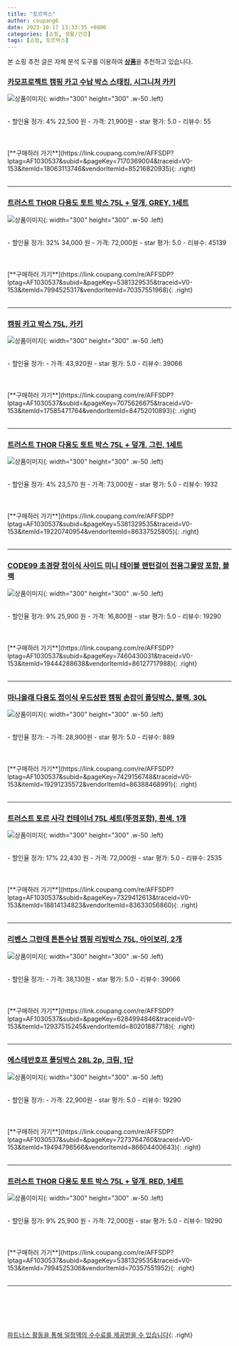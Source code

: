 ```yaml
---
title: "토르박스"
author: coupang6
date: 2023-10-17 13:33:35 +0800
categories: [쇼핑, 생활/건강]
tags: [쇼핑, 토르박스]
---
```


본 쇼핑 추천 글은 자체 분석 도구를 이용하여 [**상품**](https://link.coupang.com/a/bao1ui)을 추천하고 있습니다.

### [카모프로젝트 캠핑 카고 수납 박스 스태킹, 시그니처 카키](https://link.coupang.com/re/AFFSDP?lptag=AF1030537&subid=&pageKey=7170369004&traceid=V0-153&itemId=18063113746&vendorItemId=85216820935)

![상품이미지](https://thumbnail10.coupangcdn.com/thumbnails/remote/230x230ex/image/vendor_inventory/c39d/62fdeafabfdf2aceec78502131173c704ef542c4936e7b8029142d9ca988.jpg){: width="300" height="300" .w-50 .left}


<br>
- 할인율 정가: 4%  22,500   원
- 가격: 21,900원
- star 평가: 5.0
- 리뷰수: 55
<br>
<br>
<br>
<br>
[**구매하러 가기**](https://link.coupang.com/re/AFFSDP?lptag=AF1030537&subid=&pageKey=7170369004&traceid=V0-153&itemId=18063113746&vendorItemId=85216820935){: .right}
<br>
<br>

---

### [트러스트 THOR 다용도 토트 박스 75L + 덮개, GREY, 1세트](https://link.coupang.com/re/AFFSDP?lptag=AF1030537&subid=&pageKey=5381329535&traceid=V0-153&itemId=7994525317&vendorItemId=70357551968)

![상품이미지](https://thumbnail6.coupangcdn.com/thumbnails/remote/230x230ex/image/vendor_inventory/84a8/8cd809afa0bc43c211975f52ee0c69b613da45b14cf5f674a6f3fff5f238.jpg){: width="300" height="300" .w-50 .left}


<br>
- 할인율 정가: 32%  34,000   원
- 가격: 72,000원
- star 평가: 5.0
- 리뷰수: 45139
<br>
<br>
<br>
<br>
[**구매하러 가기**](https://link.coupang.com/re/AFFSDP?lptag=AF1030537&subid=&pageKey=5381329535&traceid=V0-153&itemId=7994525317&vendorItemId=70357551968){: .right}
<br>
<br>

---

### [캠핑 카고 박스 75L, 카키](https://link.coupang.com/re/AFFSDP?lptag=AF1030537&subid=&pageKey=7075626675&traceid=V0-153&itemId=17585471764&vendorItemId=84752010893)

![상품이미지](https://thumbnail10.coupangcdn.com/thumbnails/remote/230x230ex/image/rs_quotation_api/iw2a6wqs/7e8e72bd16d4448e8164a921d5b2dcb0.jpg){: width="300" height="300" .w-50 .left}


<br>
- 할인율 정가: 
- 가격: 43,920원
- star 평가: 5.0
- 리뷰수: 39066
<br>
<br>
<br>
<br>
[**구매하러 가기**](https://link.coupang.com/re/AFFSDP?lptag=AF1030537&subid=&pageKey=7075626675&traceid=V0-153&itemId=17585471764&vendorItemId=84752010893){: .right}
<br>
<br>

---

### [트러스트 THOR 다용도 토트 박스 75L + 덮개, 그린, 1세트](https://link.coupang.com/re/AFFSDP?lptag=AF1030537&subid=&pageKey=5381329535&traceid=V0-153&itemId=19220740954&vendorItemId=86337525805)

![상품이미지](https://thumbnail8.coupangcdn.com/thumbnails/remote/230x230ex/image/vendor_inventory/1b72/fd32488b1e8e61eed2f93626870409690c18525a3bb92a0c6a3fa3f8ce8c.jpg){: width="300" height="300" .w-50 .left}


<br>
- 할인율 정가: 4%  23,570   원
- 가격: 73,000원
- star 평가: 5.0
- 리뷰수: 1932
<br>
<br>
<br>
<br>
[**구매하러 가기**](https://link.coupang.com/re/AFFSDP?lptag=AF1030537&subid=&pageKey=5381329535&traceid=V0-153&itemId=19220740954&vendorItemId=86337525805){: .right}
<br>
<br>

---

### [CODE99 초경량 접이식 사이드 미니 테이블 랜턴걸이 전용그물망 포함, 블랙](https://link.coupang.com/re/AFFSDP?lptag=AF1030537&subid=&pageKey=7460430031&traceid=V0-153&itemId=19444288638&vendorItemId=86127717988)

![상품이미지](https://thumbnail6.coupangcdn.com/thumbnails/remote/230x230ex/image/vendor_inventory/e637/b667b186b159fe4742d472693c2ba79532e0f92e4cd31ec7f61da8961ad0.jpg){: width="300" height="300" .w-50 .left}


<br>
- 할인율 정가: 9%  25,900   원
- 가격: 16,800원
- star 평가: 5.0
- 리뷰수: 19290
<br>
<br>
<br>
<br>
[**구매하러 가기**](https://link.coupang.com/re/AFFSDP?lptag=AF1030537&subid=&pageKey=7460430031&traceid=V0-153&itemId=19444288638&vendorItemId=86127717988){: .right}
<br>
<br>

---

### [마니올래 다용도 접이식 우드상판 캠핑 손잡이 폴딩박스, 블랙, 30L](https://link.coupang.com/re/AFFSDP?lptag=AF1030537&subid=&pageKey=7429156748&traceid=V0-153&itemId=19291235572&vendorItemId=86388468991)

![상품이미지](https://thumbnail10.coupangcdn.com/thumbnails/remote/230x230ex/image/vendor_inventory/dc1f/b93d3d1270a154cb351a63370094f4f6b2eb8418451e475f93a0c8bfbd4a.jpg){: width="300" height="300" .w-50 .left}


<br>
- 할인율 정가: 
- 가격: 28,900원
- star 평가: 5.0
- 리뷰수: 889
<br>
<br>
<br>
<br>
[**구매하러 가기**](https://link.coupang.com/re/AFFSDP?lptag=AF1030537&subid=&pageKey=7429156748&traceid=V0-153&itemId=19291235572&vendorItemId=86388468991){: .right}
<br>
<br>

---

### [트러스트 토르 사각 컨테이너 75L 세트(뚜껑포함), 흰색, 1개](https://link.coupang.com/re/AFFSDP?lptag=AF1030537&subid=&pageKey=7329412613&traceid=V0-153&itemId=18814134823&vendorItemId=83633056860)

![상품이미지](https://thumbnail10.coupangcdn.com/thumbnails/remote/230x230ex/image/vendor_inventory/0fd5/e6c1fb818eed4ce0416e98b9d858f3c86dcf38cbc8a708ab3c8ccca3d317.jpg){: width="300" height="300" .w-50 .left}


<br>
- 할인율 정가: 17%  22,430   원
- 가격: 72,000원
- star 평가: 5.0
- 리뷰수: 2535
<br>
<br>
<br>
<br>
[**구매하러 가기**](https://link.coupang.com/re/AFFSDP?lptag=AF1030537&subid=&pageKey=7329412613&traceid=V0-153&itemId=18814134823&vendorItemId=83633056860){: .right}
<br>
<br>

---

### [리벤스 그란데 튼튼수납 캠핑 리빙박스 75L, 아이보리, 2개](https://link.coupang.com/re/AFFSDP?lptag=AF1030537&subid=&pageKey=6284994846&traceid=V0-153&itemId=12937515245&vendorItemId=80201887718)

![상품이미지](https://thumbnail9.coupangcdn.com/thumbnails/remote/230x230ex/image/retail/images/3834419172561118-42225424-49fb-4f63-bbb7-c0720fe52600.jpg){: width="300" height="300" .w-50 .left}


<br>
- 할인율 정가: 
- 가격: 38,130원
- star 평가: 5.0
- 리뷰수: 39066
<br>
<br>
<br>
<br>
[**구매하러 가기**](https://link.coupang.com/re/AFFSDP?lptag=AF1030537&subid=&pageKey=6284994846&traceid=V0-153&itemId=12937515245&vendorItemId=80201887718){: .right}
<br>
<br>

---

### [에스테반호프 폴딩박스 28L 2p, 크림, 1단](https://link.coupang.com/re/AFFSDP?lptag=AF1030537&subid=&pageKey=7273764760&traceid=V0-153&itemId=19494796566&vendorItemId=86604400643)

![상품이미지](https://thumbnail6.coupangcdn.com/thumbnails/remote/230x230ex/image/retail/images/2023/07/17/16/3/38081842-b766-4ed9-b9f5-f7509f005adc.jpg){: width="300" height="300" .w-50 .left}


<br>
- 할인율 정가: 
- 가격: 22,900원
- star 평가: 5.0
- 리뷰수: 19290
<br>
<br>
<br>
<br>
[**구매하러 가기**](https://link.coupang.com/re/AFFSDP?lptag=AF1030537&subid=&pageKey=7273764760&traceid=V0-153&itemId=19494796566&vendorItemId=86604400643){: .right}
<br>
<br>

---

### [트러스트 THOR 다용도 토트 박스 75L + 덮개, RED, 1세트](https://link.coupang.com/re/AFFSDP?lptag=AF1030537&subid=&pageKey=5381329535&traceid=V0-153&itemId=7994525306&vendorItemId=70357551952)

![상품이미지](https://thumbnail6.coupangcdn.com/thumbnails/remote/230x230ex/image/vendor_inventory/0614/aed29618c716225dc6c920f7ff9aeeed5c3a9ffe7680741a8989c9536c79.jpg){: width="300" height="300" .w-50 .left}


<br>
- 할인율 정가: 9%  25,900   원
- 가격: 72,000원
- star 평가: 5.0
- 리뷰수: 19290
<br>
<br>
<br>
<br>
[**구매하러 가기**](https://link.coupang.com/re/AFFSDP?lptag=AF1030537&subid=&pageKey=5381329535&traceid=V0-153&itemId=7994525306&vendorItemId=70357551952){: .right}
<br>
<br>

---
<br><br><br><br><br> [파트너스 활동을 통해 일정액의 수수료를 제공받을 수 있습니다](https://link.coupang.com/a/bao1ui){: .right}